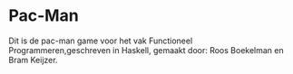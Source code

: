 # Pac-Man
Dit is de pac-man game voor het vak Functioneel Programmeren,geschreven in Haskell, gemaakt door: Roos Boekelman en Bram Keijzer.
